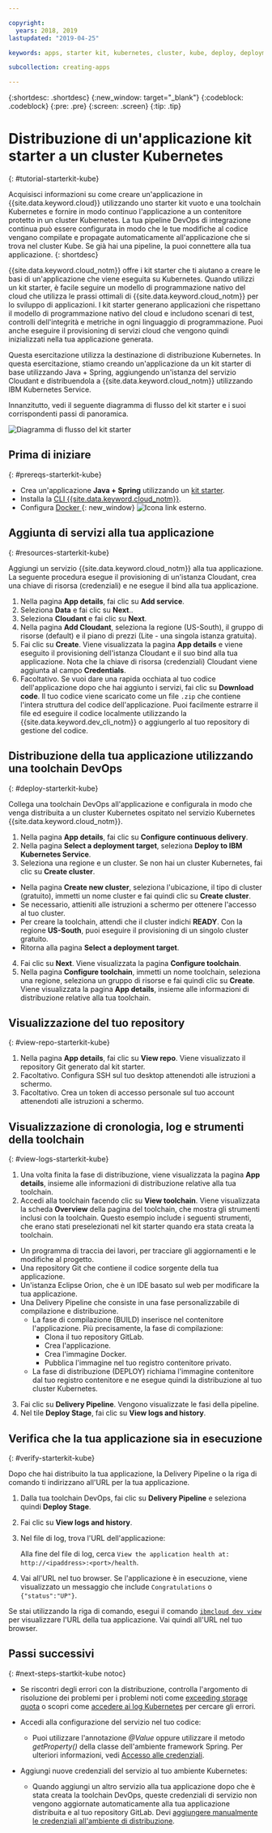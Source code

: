 ```yaml
---

copyright:
  years: 2018, 2019
lastupdated: "2019-04-25"

keywords: apps, starter kit, kubernetes, cluster, kube, deploy, deployment

subcollection: creating-apps

---
```


{:shortdesc: .shortdesc}
{:new_window: target="_blank"}
{:codeblock: .codeblock}
{:pre: .pre}
{:screen: .screen}
{:tip: .tip}

# Distribuzione di un'applicazione kit starter a un cluster Kubernetes
{: #tutorial-starterkit-kube}

Acquisisci informazioni su come creare un'applicazione in {{site.data.keyword.cloud}} utilizzando uno starter kit vuoto e una toolchain Kubernetes e fornire in modo continuo l'applicazione a un contenitore protetto in un cluster Kubernetes. La tua pipeline DevOps di integrazione continua può essere configurata in modo che le tue modifiche al codice vengano compilate e propagate automaticamente all'applicazione che si trova nel cluster Kube. Se già hai una pipeline, la puoi connettere alla tua applicazione.
{: shortdesc}

{{site.data.keyword.cloud_notm}} offre i kit starter che ti aiutano a creare le basi di un'applicazione che viene eseguita su Kubernetes. Quando utilizzi un kit starter, è facile seguire un modello di programmazione nativo del cloud che utilizza le prassi ottimali di {{site.data.keyword.cloud_notm}} per lo sviluppo di applicazioni. I kit starter generano applicazioni che rispettano il modello di programmazione nativo del cloud e includono scenari di test, controlli dell'integrità e metriche in ogni linguaggio di programmazione. Puoi anche eseguire il provisioning di servizi cloud che vengono quindi inizializzati nella tua applicazione generata.

Questa esercitazione utilizza la destinazione di distribuzione Kubernetes. In questa esercitazione, stiamo creando un'applicazione da un kit starter di base utilizzando Java + Spring, aggiungendo un'istanza del servizio Cloudant e distribuendola a {{site.data.keyword.cloud_notm}} utilizzando IBM Kubernetes Service.

Innanzitutto, vedi il seguente diagramma di flusso del kit starter e i suoi corrispondenti passi di panoramica.

![Diagramma di flusso del kit starter](../images/starterkit-flow.png) 

## Prima di iniziare
{: #prereqs-starterkit-kube}

* Crea un'applicazione **Java + Spring** utilizzando un [kit starter](/docs/apps/tutorials?topic=creating-apps-tutorial-starterkit).
* Installa la [CLI {{site.data.keyword.cloud_notm}}](/docs/cli?topic=cloud-cli-ibmcloud-cli).
* Configura [Docker ](https://www.docker.com/get-started){: new_window} ![Icona link esterno](../../icons/launch-glyph.svg "Icona link esterno").

## Aggiunta di servizi alla tua applicazione
{: #resources-starterkit-kube}

Aggiungi un servizio {{site.data.keyword.cloud_notm}} alla tua applicazione. La seguente procedura esegue il provisioning di un'istanza Cloudant, crea una chiave di risorsa (credenziali) e ne esegue il bind alla tua applicazione.

1. Nella pagina **App details**, fai clic su **Add service**.
2. Seleziona **Data** e fai clic su **Next**..
3. Seleziona **Cloudant** e fai clic su **Next**.
4. Nella pagina **Add Cloudant**, seleziona la regione (US-South), il gruppo di risorse (default) e il piano di prezzi (Lite - una singola istanza gratuita).
5. Fai clic su **Create**. Viene visualizzata la pagina **App details** e viene eseguito il provisioning dell'istanza Cloudant e il suo bind alla tua applicazione. Nota che la chiave di risorsa (credenziali) Cloudant viene aggiunta al campo **Credentials**.
6. Facoltativo. Se vuoi dare una rapida occhiata al tuo codice dell'applicazione dopo che hai aggiunto i servizi, fai clic su **Download code**. Il tuo codice viene scaricato come un file `.zip` che contiene l'intera struttura del codice dell'applicazione. Puoi facilmente estrarre il file ed eseguire il codice localmente utilizzando la {{site.data.keyword.dev_cli_notm}} o aggiungerlo al tuo repository di gestione del codice.

## Distribuzione della tua applicazione utilizzando una toolchain DevOps
{: #deploy-starterkit-kube}

Collega una toolchain DevOps all'applicazione e configurala in modo che venga distribuita a un cluster Kubernetes ospitato nel servizio Kubernetes {{site.data.keyword.cloud_notm}}.

1. Nella pagina **App details**, fai clic su **Configure continuous delivery**.
2. Nella pagina **Select a deployment target**, seleziona **Deploy to IBM Kubernetes Service**.
3. Seleziona una regione e un cluster. Se non hai un cluster Kubernetes, fai clic su **Create cluster**.
  * Nella pagina **Create new cluster**, seleziona l'ubicazione, il tipo di cluster (gratuito), immetti un nome cluster e fai quindi clic su **Create cluster**.
  * Se necessario, attieniti alle istruzioni a schermo per ottenere l'accesso al tuo cluster.
  * Per creare la toolchain, attendi che il cluster indichi **READY**. Con la regione **US-South**, puoi eseguire il provisioning di un singolo cluster gratuito.
  * Ritorna alla pagina **Select a deployment target**.
4. Fai clic su **Next**. Viene visualizzata la pagina **Configure toolchain**.
5. Nella pagina **Configure toolchain**, immetti un nome toolchain, seleziona una regione, seleziona un gruppo di risorse e fai quindi clic su **Create**. Viene visualizzata la pagina **App details**, insieme alle informazioni di distribuzione relative alla tua toolchain.

## Visualizzazione del tuo repository
{: #view-repo-starterkit-kube}

1. Nella pagina **App details**, fai clic su **View repo**. Viene visualizzato il repository Git generato dal kit starter.
2. Facoltativo. Configura SSH sul tuo desktop attenendoti alle istruzioni a schermo.
3. Facoltativo. Crea un token di accesso personale sul tuo account attenendoti alle istruzioni a schermo.

## Visualizzazione di cronologia, log e strumenti della toolchain
{: #view-logs-starterkit-kube}

1. Una volta finita la fase di distribuzione, viene visualizzata la pagina **App details**, insieme alle informazioni di distribuzione relative alla tua toolchain.
2. Accedi alla toolchain facendo clic su **View toolchain**. Viene visualizzata la scheda **Overview** della pagina del toolchain, che mostra gli strumenti inclusi con la toolchain. Questo esempio include i seguenti strumenti, che erano stati preselezionati nel kit starter quando era stata creata la toolchain.
  * Un programma di traccia dei lavori, per tracciare gli aggiornamenti e le modifiche al progetto.
  * Una repository Git che contiene il codice sorgente della tua applicazione.
  * Un'istanza Eclipse Orion, che è un IDE basato sul web per modificare la tua applicazione.
  * Una Delivery Pipeline che consiste in una fase personalizzabile di compilazione e distribuzione.
	 * La fase di compilazione (BUILD) inserisce nel contenitore l'applicazione. Più precisamente, la fase di compilazione:
	   * Clona il tuo repository GitLab.
	   * Crea l'applicazione.
	   * Crea l'immagine Docker.
	   * Pubblica l'immagine nel tuo registro contenitore privato.
	 * La fase di distribuzione (DEPLOY) richiama l'immagine contenitore dal tuo registro contenitore e ne esegue quindi la distribuzione al tuo cluster Kubernetes.
3. Fai clic su **Delivery Pipeline**. Vengono visualizzate le fasi della pipeline.
4. Nel tile **Deploy Stage**, fai clic su **View logs and history**.

## Verifica che la tua applicazione sia in esecuzione
{: #verify-starterkit-kube}

Dopo che hai distribuito la tua applicazione, la Delivery Pipeline o la riga di comando ti indirizzano all'URL per la tua applicazione.

1. Dalla tua toolchain DevOps, fai clic su **Delivery Pipeline** e seleziona quindi **Deploy Stage**.
2. Fai clic su **View logs and history**.
3. Nel file di log, trova l'URL dell'applicazione:

    Alla fine del file di log, cerca `View the application health at: http://<ipaddress>:<port>/health`.

4. Vai all'URL nel tuo browser. Se l'applicazione è in esecuzione, viene visualizzato un messaggio che include `Congratulations` o `{"status":"UP"}`.

Se stai utilizzando la riga di comando, esegui il comando [`ibmcloud dev view`](/docs/cli/idt?topic=cloud-cli-idt-cli#view) per visualizzare l'URL della tua applicazione. Vai quindi all'URL nel tuo browser.

## Passi successivi
{: #next-steps-startkit-kube notoc}

* Se riscontri degli errori con la distribuzione, controlla l'argomento di risoluzione dei problemi per i problemi noti come [exceeding storage quota](/docs/apps?topic=creating-apps-managingapps#exceed_quota) o scopri come [accedere ai log Kubernetes](/docs/apps?topic=creating-apps-managingapps#access_kube_logs) per cercare gli errori.

* Accedi alla configurazione del servizio nel tuo codice:
	- Puoi utilizzare l'annotazione _@Value_ oppure utilizzare il metodo _getProperty()_ della classe dell'ambiente framework Spring. Per ulteriori informazioni, vedi [Accesso alle credenziali](/docs/java-spring?topic=java-spring-configuration#accessing-credentials).

* Aggiungi nuove credenziali del servizio al tuo ambiente Kubernetes:
	- Quando aggiungi un altro servizio alla tua applicazione dopo che è stata creata la toolchain DevOps, queste credenziali di servizio non vengono aggiornate automaticamente alla tua applicazione distribuita e al tuo repository GitLab. Devi [aggiungere manualmente le credenziali all'ambiente di distribuzione](/docs/apps?topic=creating-apps-credentials_overview).
